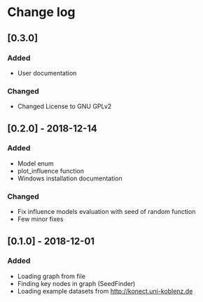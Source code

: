 # Change log

## [0.3.0]
### Added
- User documentation

### Changed
- Changed License to GNU GPLv2

## [0.2.0] - 2018-12-14

### Added
- Model enum
- plot_influence function
- Windows installation documentation

### Changed
- Fix influence models evaluation with seed of random function
- Few minor fixes

## [0.1.0] - 2018-12-01

### Added
- Loading graph from file
- Finding key nodes in graph (SeedFinder)
- Loading example datasets from http://konect.uni-koblenz.de

